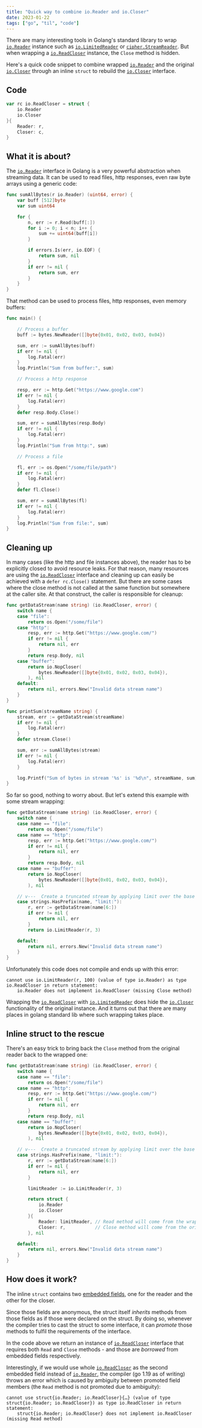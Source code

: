 ```yaml
---
title: "Quick way to combine io.Reader and io.Closer"
date: 2023-01-22
tags: ["go", "til", "code"]
---
```


There are many interesting tools in Golang's standard library to wrap [`io.Reader`][io.Reader] instance such as [`io.LimitedReader`][io.LimitedReader] or [`cipher.StreamReader`][cipher.StreamReader]. But when wrapping a [`io.ReadCloser`][io.ReadCloser] instance, the `Close` method is hidden.

Here's a quick code snippet to combine wrapped [`io.Reader`][io.Reader] and the original [`io.Closer`][io.Closer] through an inline `struct` to rebuild the [`io.Closer`][io.Closer] interface.


## Code

```go
var rc io.ReadCloser = struct {
    io.Reader
    io.Closer
}{
    Reader: r,
    Closer: c,
}
```

## What it is about?

The [`io.Reader`][io.Reader] interface in Golang is a very powerful abstraction when streaming data. It can be used to read files, http responses, even raw byte arrays using a generic code:

```go
func sumAllBytes(r io.Reader) (uint64, error) {
    var buff [512]byte
    var sum uint64

    for {
        n, err := r.Read(buff[:])
        for i := 0; i < n; i++ {
            sum += uint64(buff[i])
        }

        if errors.Is(err, io.EOF) {
            return sum, nil
        }
        if err != nil {
            return sum, err
        }
    }
}
```

That method can be used to process files, http responses, even memory buffers:

```go
func main() {

    // Process a buffer
    buff := bytes.NewReader([]byte{0x01, 0x02, 0x03, 0x04})

    sum, err := sumAllBytes(buff)
    if err != nil {
        log.Fatal(err)
    }
    log.Println("Sum from buffer:", sum)

    // Process a http response

    resp, err := http.Get("https://www.google.com")
    if err != nil {
        log.Fatal(err)
    }
    defer resp.Body.Close()

    sum, err = sumAllBytes(resp.Body)
    if err != nil {
        log.Fatal(err)
    }
    log.Println("Sum from http:", sum)

    // Process a file

    fl, err := os.Open("/some/file/path")
    if err != nil {
        log.Fatal(err)
    }
    defer fl.Close()

    sum, err = sumAllBytes(fl)
    if err != nil {
        log.Fatal(err)
    }
    log.Println("Sum from file:", sum)
}
```

## Cleaning up

In many cases (like the http and file instances above), the reader has to be explicitly closed to avoid resource leaks. For that reason, many resources are using the [`io.ReadCloser`][io.ReadCloser] interface and cleaning up can easily be achieved with a `defer rc.Close()` statement. But there are some cases where the close method is not called at the same function but somewhere at the caller site. At that construct, the caller is responsible for cleanup:

```go
func getDataStream(name string) (io.ReadCloser, error) {
    switch name {
    case "file":
        return os.Open("/some/file")
    case "http":
        resp, err := http.Get("https://www.google.com/")
        if err != nil {
            return nil, err
        }
        return resp.Body, nil
    case "buffer":
        return io.NopCloser(
            bytes.NewReader([]byte{0x01, 0x02, 0x03, 0x04}),
        ), nil
    default:
        return nil, errors.New("Invalid data stream name")
    }
}

func printSum(streamName string) {
    stream, err := getDataStream(streamName)
    if err != nil {
        log.Fatal(err)
    }
    defer stream.Close()

    sum, err := sumAllBytes(stream)
    if err != nil {
        log.Fatal(err)
    }

    log.Printf("Sum of bytes in stream '%s' is '%d\n", streamName, sum)
}
```

So far so good, nothing to worry about. But let's extend this example with some stream wrapping:

```go
func getDataStream(name string) (io.ReadCloser, error) {
    switch name {
    case name == "file":
        return os.Open("/some/file")
    case name == "http":
        resp, err := http.Get("https://www.google.com/")
        if err != nil {
            return nil, err
        }
        return resp.Body, nil
    case name == "buffer":
        return io.NopCloser(
            bytes.NewReader([]byte{0x01, 0x02, 0x03, 0x04}),
        ), nil

    // v---  Create a truncated stream by applying limit over the base one ---v
    case strings.HasPrefix(name, "limit:"):
        r, err := getDataStream(name[6:])
        if err != nil {
            return nil, err
        }
        return io.LimitReader(r, 3)

    default:
        return nil, errors.New("Invalid data stream name")
    }
}
```

Unfortunately this code does not compile and ends up with this error:

```plain
cannot use io.LimitReader(r, 100) (value of type io.Reader) as type io.ReadCloser in return statement:
    io.Reader does not implement io.ReadCloser (missing Close method)
```

Wrapping the [`io.ReadCloser`][io.ReadCloser] with [`io.LimitedReader`][io.LimitedReader] does hide the [`io.Closer`][io.Closer] functionality of the original instance. And it turns out that there are many places in golang standard lib where such wrapping takes place.

## Inline struct to the rescue

There's an easy trick to bring back the `Close` method from the original reader back to the wrapped one:

```go
func getDataStream(name string) (io.ReadCloser, error) {
    switch name {
    case name == "file":
        return os.Open("/some/file")
    case name == "http":
        resp, err := http.Get("https://www.google.com/")
        if err != nil {
            return nil, err
        }
        return resp.Body, nil
    case name == "buffer":
        return io.NopCloser(
            bytes.NewReader([]byte{0x01, 0x02, 0x03, 0x04}),
        ), nil

    // v---  Create a truncated stream by applying limit over the base one ---v
    case strings.HasPrefix(name, "limit:"):
        r, err := getDataStream(name[6:])
        if err != nil {
            return nil, err
        }

        limitReader := io.LimitReader(r, 3)

        return struct {
            io.Reader
            io.Closer
        }{
            Reader: limitReader, // Read method will come from the wrapped reader
            Closer: r,           // Close method will come from the original reader
        }, nil

    default:
        return nil, errors.New("Invalid data stream name")
    }
}
```

## How does it work?

The inline `struct` contains two [embedded fields][embedded_fields], one for the reader and the other for the closer.

Since those fields are anonymous, the struct itself *inherits* methods from those fields as if those were declared on the struct. By doing so, whenever the compiler tries to cast the struct to some interface, it can *promote* those methods to fulfil the requirements of the interface.

In the code above we return an instance of [`io.ReadCloser`][io.ReadCloser] interface that requires both `Read` and `Close` methods - and those are *borrowed* from embedded fields respectively.

Interestingly, if we would use whole [`io.ReadCloser`][io.ReadCloser] as the second embedded field instead of [`io.Reader`][io.Reader], the compiler (go 1.19 as of writing) throws an error which is caused by ambiguity between promoted field members (the `Read` method is not promoted due to ambiguity):

```plain
cannot use struct{io.Reader; io.ReadCloser}{…} (value of type struct{io.Reader; io.ReadCloser}) as type io.ReadCloser in return statement:
    struct{io.Reader; io.ReadCloser} does not implement io.ReadCloser (missing Read method)
```

[io.Reader]: https://pkg.go.dev/io#Reader
[io.Closer]: https://pkg.go.dev/io#Closer
[io.ReadCloser]: https://pkg.go.dev/io#ReadCloser
[io.LimitedReader]: https://pkg.go.dev/io#LimitedReader
[cipher.StreamReader]: https://pkg.go.dev/crypto/cipher#StreamReader
[embedded_fields]: https://go.dev/ref/spec#EmbeddedField
